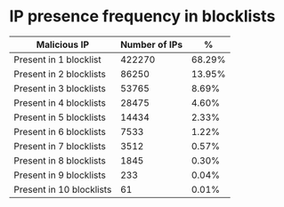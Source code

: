 # IP presence frequency in blocklists
| Malicious IP | Number of IPs | % |
|----|----|----|
| Present in 1 blocklist | 422270 | 68.29% |
| Present in 2 blocklists | 86250 | 13.95% |
| Present in 3 blocklists | 53765 | 8.69% |
| Present in 4 blocklists | 28475 | 4.60% |
| Present in 5 blocklists | 14434 | 2.33% |
| Present in 6 blocklists | 7533 | 1.22% |
| Present in 7 blocklists | 3512 | 0.57% |
| Present in 8 blocklists | 1845 | 0.30% |
| Present in 9 blocklists | 233 | 0.04% |
| Present in 10 blocklists | 61 | 0.01% |
